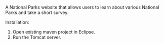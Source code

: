 A National Parks website that allows users to learn about various National Parks and take a short survey. 

Installation:
1. Open existing maven project in Eclipse.
2. Run the Tomcat server.

